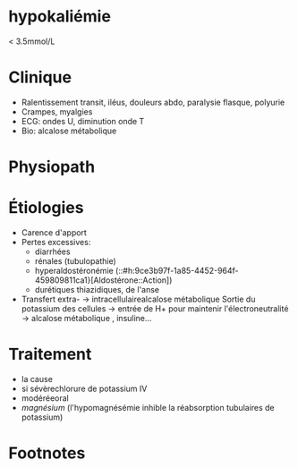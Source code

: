 # hypokaliémie



< 3.5mmol/L 


# Clinique


- Ralentissement transit, iléus, douleurs abdo, paralysie flasque, polyurie 
- Crampes, myalgies 
- ECG: ondes U, diminution onde T 
- Bio: alcalose métabolique 


# Physiopath



# Étiologies


- Carence d'apport 
- Pertes excessives: 
    - diarrhées 
    - rénales (tubulopathie) 
    - hyperaldostéronémie (::#h:9ce3b97f-1a85-4452-964f-459809811ca1}[Aldostérone::Action]) 
    - durétiques thiazidiques, de l'anse 
- Transfert extra- -> intracellulairealcalose métabolique
  Sortie du potassium des cellules -> entrée de H+ pour maintenir l'électroneutralité -> alcalose métabolique 
  , insuline… 


# Traitement


- la cause 
- si sévèrechlorure de potassium IV 
- modéréeoral 
- _magnésium_ (l'hypomagnésémie inhible la réabsorption tubulaires de potassium) 


# Footnotes


